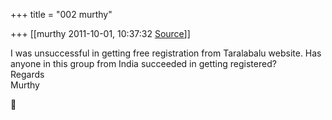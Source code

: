 +++
title = "002 murthy"

+++
[[murthy	2011-10-01, 10:37:32 [Source](https://groups.google.com/g/samskrita/c/N2YKIS1Sgi0)]]



I was unsuccessful in getting free registration from Taralabalu website. Has  
anyone in this group from India succeeded in getting registered?  
Regards  
Murthy



